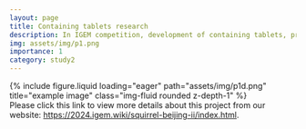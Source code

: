 ```yaml
---
layout: page
title: Containing tablets research
description: In IGEM competition, development of containing tablets, prevent esophageal cancer.
img: assets/img/p1.png
importance: 1
category: study2
---
```


<div class="row">
  <div class="col-sm mt-3 mt-md-0">
        {% include figure.liquid loading="eager" path="assets/img/p1d.png" title="example image" class="img-fluid rounded z-depth-1" %}
    </div>
    
</div>

<div class="caption">
    Please click this link to view more details about this project from our website: <a href="https://2024.igem.wiki/squirrel-beijing-ii/index.html">https://2024.igem.wiki/squirrel-beijing-ii/index.html</a>.
</div>

